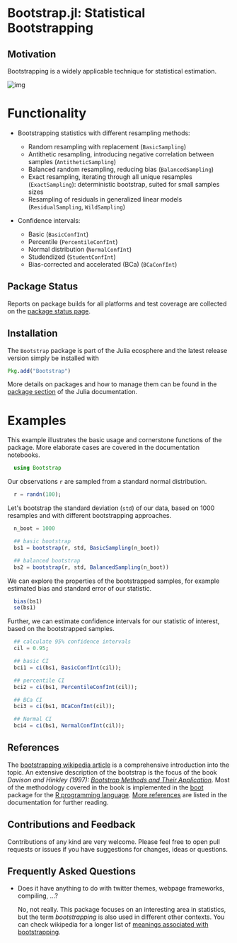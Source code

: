# Bootstrap.jl: Statistical Bootstrapping


## Motivation

Bootstrapping is a widely applicable technique for statistical estimation.

![img](docs/src/bootstraps.png)


# Functionality

- Bootstrapping statistics with different resampling methods:
  - Random resampling with replacement (`BasicSampling`)
  - Antithetic resampling, introducing negative correlation between samples (`AntitheticSampling`)
  - Balanced random resampling, reducing bias (`BalancedSampling`)
  - Exact resampling, iterating through all unique resamples (`ExactSampling`):
    deterministic bootstrap, suited for small samples sizes
  - Resampling of residuals in generalized linear models (`ResidualSampling`, `WildSampling`)

- Confidence intervals:
  - Basic (`BasicConfInt`)
  - Percentile (`PercentileConfInt`)
  - Normal distribution (`NormalConfInt`)
  - Studendized (`StudentConfInt`)
  - Bias-corrected and accelerated (BCa) (`BCaConfInt`)


## Package Status

Reports on package builds for all platforms and test coverage are collected on
the [package status page](status.md).


## Installation

The `Bootstrap` package is part of the Julia ecosphere and the latest release
version simply be installed with

```julia
Pkg.add("Bootstrap")
```

More details on packages and how to manage them can be found in the
[package section](http://docs.julialang.org/en/stable/manual/packages/#adding-and-removing-packages)
of the Julia documentation.


# Examples

This example illustrates the basic usage and cornerstone functions of the package.
More elaborate cases are covered in the documentation notebooks.

```julia
  using Bootstrap
```

Our observations `r` are sampled from a standard normal distribution.

```julia
  r = randn(100);
```

Let's bootstrap the standard deviation (`std`) of our data, based on 1000
resamples and with different bootstrapping approaches.

```julia
  n_boot = 1000

  ## basic bootstrap
  bs1 = bootstrap(r, std, BasicSampling(n_boot))

  ## balanced bootstrap
  bs2 = bootstrap(r, std, BalancedSampling(n_boot))
```

We can explore the properties of the bootstrapped samples, for example estimated
bias and standard error of our statistic.

```julia
  bias(bs1)
  se(bs1)
```

Further, we can estimate confidence intervals for our statistic of interest,
based on the bootstrapped samples.

```julia
  ## calculate 95% confidence intervals
  cil = 0.95;

  ## basic CI
  bci1 = ci(bs1, BasicConfInt(cil));

  ## percentile CI
  bci2 = ci(bs1, PercentileConfInt(cil));

  ## BCa CI
  bci3 = ci(bs1, BCaConfInt(cil));

  ## Normal CI
  bci4 = ci(bs1, NormalConfInt(cil));
```


## References

The [bootstrapping wikipedia article](https://en.wikipedia.org/wiki/Bootstrapping_(statistics))
is a comprehensive introduction into the topic.  An extensive description of the
bootstrap is the focus of the book *Davison and Hinkley (1997):
[Bootstrap Methods and Their Application](http://statwww.epfl.ch/davison/BMA/)*.
Most of the methodology covered in the book is implemented in the
[boot](http://cran.r-project.org/web/packages/boot/index.html) package for the
[R programming language](http://www.r-project.org/). [More references](https://github.com/juliangehring/Bootstrap.jl/blob/master/docs/src/references.md)
are listed in the documentation for further reading.


## Contributions and Feedback

Contributions of any kind are very welcome. Please feel free to open pull
requests or issues if you have suggestions for changes, ideas or questions.


## Frequently Asked Questions

- Does it have anything to do with twitter themes, webpage frameworks,
  compiling, ...?

  No, not really. This package focuses on an interesting area in statistics, but
  the term _bootstrapping_ is also used in different other contexts. You can check
  wikipedia for a longer list of
  [meanings associated with bootstrapping](https://en.wikipedia.org/wiki/Bootstrapping_(disambiguation)).
